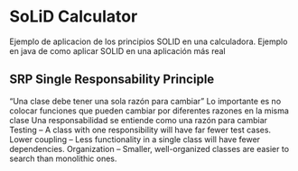 # SoLiD Calculator
Ejemplo de aplicacion de los principios SOLID en una calculadora. Ejemplo en java de como aplicar SOLID en una aplicación más real

## SRP Single Responsability Principle

“Una clase debe tener una sola razón para cambiar”
Lo importante es no colocar funciones que pueden cambiar por diferentes razones en la misma clase
Una responsabilidad se entiende como una razón para cambiar
Testing – A class with one responsibility will have far fewer test cases.
Lower coupling – Less functionality in a single class will have fewer dependencies.
Organization – Smaller, well-organized classes are easier to search than monolithic ones.
